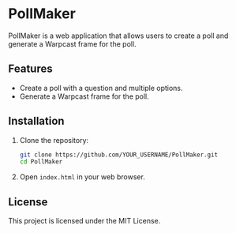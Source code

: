# PollMaker

PollMaker is a web application that allows users to create a poll and generate a Warpcast frame for the poll.

## Features

- Create a poll with a question and multiple options.
- Generate a Warpcast frame for the poll.

## Installation

1. Clone the repository:
    ```bash
    git clone https://github.com/YOUR_USERNAME/PollMaker.git
    cd PollMaker
    ```

2. Open `index.html` in your web browser.

## License

This project is licensed under the MIT License.
